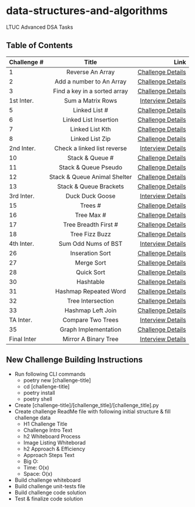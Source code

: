 # data-structures-and-algorithms

LTUC Advanced DSA Tasks

## Table of Contents

| Challenge # | Title                        | Link                |
| ----------- |:----------------------------:| -------------------:|
|      1      | Reverse An Array             | [Challenge Details](/Challenges/01/README.md) |
|      2      | Add a number to An Array     | [Challenge Details](/Challenges/02/README.md) |
|      3      | Find a key in a sorted array | [Challenge Details](/Challenges/03/README.md) |
| 1st Inter.  | Sum a Matrix Rows            | [Interview Details](/Interviews/first/README.md)|
|      5      | Linked List #                | [Challenge Details](/Challenges/05/README.md) |
|      6      | Linked List Insertion        | [Challenge Details](/Challenges/06/README.md) |
|      7      | Linked List Kth              | [Challenge Details](/Challenges/07/README.md) |
|      8      | Linked List Zip              | [Challenge Details](/Challenges/08/README.md) |
| 2nd Inter.  | Check a linked list reverse  | [Interview Details](/Interviews/second/README.md)|
|      10     | Stack & Queue #              | [Challenge Details](/Challenges/10/README.md) |
|      11     | Stack & Queue Pseudo         | [Challenge Details](/Challenges/11/README.md) |
|      12     | Stack & Queue Animal Shelter | [Challenge Details](/Challenges/12/README.md)|
|      13     | Stack & Queue Brackets       | [Challenge Details](/Challenges/13/README.md)|
| 3rd Inter.  | Duck Duck Goose              | [Interview Details](/Interviews/third/README.md)|
|      15     | Trees #                      | [Challenge Details](/Challenges/15/README.md)|
|      16     | Tree Max #                   | [Challenge Details](/Challenges/16/README.md)|
|      17     | Tree Breadth First #         | [Challenge Details](/Challenges/17/README.md)|
|      18     | Tree Fizz Buzz               | [Challenge Details](/Challenges/18/README.md)|
| 4th Inter.  | Sum Odd Nums of BST          | [Interview Details](/Interviews/forth/README.md)|
|      26     | Inseration Sort              | [Challenge Details](/Challenges/26/README.md)|
|      27     | Merge Sort                   | [Challenge Details](/Challenges/27/README.md)|
|      28     | Quick Sort                   | [Challenge Details](/Challenges/28/README.md)|
|      30     | Hashtable                    | [Challenge Details](/Challenges/30/README.md)|
|      31     | Hashmap Repeated Word        | [Challenge Details](/Challenges/31/README.md)|
|      32     | Tree Intersection            | [Challenge Details](/Challenges/32/README.md)|
|      33     | Hashmap Left Join            | [Challenge Details](/Challenges/33/README.md)|
| TA Inter.   | Compare Two Trees            | [Interview Details](/Interviews/Mock/README.md)|
|      35     | Graph Implementation         | [Challenge Details](/Challenges/35/README.md)|
| Final Inter | Mirror A Binary Tree         | [Interview Details](/Interviews/final/README.md)|

## New Challenge Building Instructions

- Run following CLI commands
  - poetry new [challenge-title]
  - cd [challenge-title]
  - poetry install
  - poetry shell
- Create [challenge-title]/[challenge_title]/[challenge_title].py
- Create challenge ReadMe file with following initial structure & fill challenge data
  - H1 Challenge Title
  - Challenge Intro Text
  - h2 Whiteboard Process
  - Image Listing Whiteborad
  - h2 Approach & Efficiency
  - Approach Steps Text
  - Big O:
  - Time: O(x)
  - Space: O(x)
- Build challenge whiteboard
- Build challenge unit-tests file
- Build challenge code solution
- Test & finalize code solution
